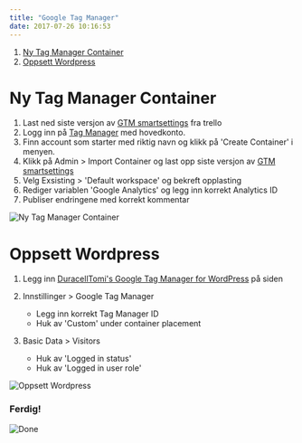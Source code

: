 ```yaml
---
title: "Google Tag Manager"
date: 2017-07-26 10:16:53
---
```

1. [Ny Tag Manager Container](#ny-tag-manager-container)
2. [Oppsett Wordpress](#oppsett-wordpress)

# Ny Tag Manager Container
1. Last ned siste versjon av [GTM smartsettings](https://trello.com/c/seWOEaIH/528-lister-for-publisering) fra trello
2. Logg inn på [Tag Manager](https://tagmanager.google.com/) med hovedkonto.
3. Finn account som starter med riktig navn og klikk på 'Create Container' i menyen.
4. Klikk på Admin > Import Container og last opp siste versjon av [GTM smartsettings](https://trello.com/c/seWOEaIH/528-lister-for-publisering)
5. Velg Exsisting > 'Default workspace' og bekreft opplasting
6. Rediger variablen 'Google Analytics' og legg inn korrekt Analytics ID
7. Publiser endringene med korrekt kommentar

![Ny Tag Manager Container](../img/analytics/tag-manager-01.gif)

# Oppsett Wordpress

1. Legg inn [DuracellTomi's Google Tag Manager for WordPress](https://nb.wordpress.org/plugins/duracelltomi-google-tag-manager/) på siden

2. Innstillinger > Google Tag Manager
	* Legg inn korrekt Tag Manager ID
	* Huk av 'Custom' under container placement

3. Basic Data > Visitors
	* Huk av 'Logged in status'
	* Huk av 'Logged in user role'

![Oppsett Wordpress](../img/analytics/tag-manager-02.gif)

### Ferdig!

![Done](../img/notbad.jpg)
